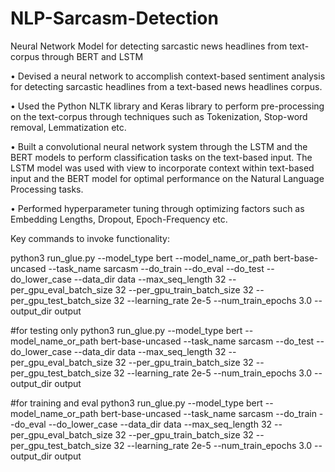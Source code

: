 # NLP-Sarcasm-Detection
Neural Network Model for detecting sarcastic news headlines from text-corpus through BERT and LSTM

• Devised a neural network to accomplish context-based sentiment analysis for detecting sarcastic headlines from a text-based news headlines corpus.

• Used the Python NLTK library and Keras library to perform pre-processing on the text-corpus through techniques such as Tokenization, Stop-word removal, Lemmatization etc.

• Built a convolutional neural network system through the LSTM and the BERT models to perform classification tasks on the text-based input. The LSTM model was used with view to incorporate context within text-based input and the BERT model for optimal performance on the Natural Language Processing tasks.

• Performed hyperparameter tuning through optimizing factors such as Embedding Lengths, Dropout, Epoch-Frequency etc.

Key commands to invoke functionality:

python3 run_glue.py --model_type bert --model_name_or_path bert-base-uncased --task_name sarcasm --do_train --do_eval --do_test --do_lower_case --data_dir data --max_seq_length 32 --per_gpu_eval_batch_size 32 --per_gpu_train_batch_size 32 --per_gpu_test_batch_size 32 --learning_rate 2e-5 --num_train_epochs 3.0 --output_dir output

#for testing only python3 run_glue.py --model_type bert --model_name_or_path bert-base-uncased --task_name sarcasm --do_test --do_lower_case --data_dir data --max_seq_length 32 --per_gpu_eval_batch_size 32 --per_gpu_train_batch_size 32 --per_gpu_test_batch_size 32 --learning_rate 2e-5 --num_train_epochs 3.0 --output_dir output

#for training and eval python3 run_glue.py --model_type bert --model_name_or_path bert-base-uncased --task_name sarcasm --do_train --do_eval --do_lower_case --data_dir data --max_seq_length 32 --per_gpu_eval_batch_size 32 --per_gpu_train_batch_size 32 --per_gpu_test_batch_size 32 --learning_rate 2e-5 --num_train_epochs 3.0 --output_dir output

